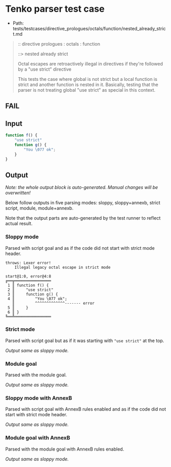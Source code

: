 # Tenko parser test case

- Path: tests/testcases/directive_prologues/octals/function/nested_already_strict.md

> :: directive prologues : octals : function
>
> ::> nested already strict
>
> Octal escapes are retroactively illegal in directives if they're followed by a "use strict" directive
>
> This tests the case where global is not strict but a local function is strict and another function is nested in it. Basically, testing that the parser is not treating global "use strict" as special in this context.

## FAIL

## Input

`````js
function f() {
    "use strict"
    function g() {
        "You \077 ok";
    }
}
`````

## Output

_Note: the whole output block is auto-generated. Manual changes will be overwritten!_

Below follow outputs in five parsing modes: sloppy, sloppy+annexb, strict script, module, module+annexb.

Note that the output parts are auto-generated by the test runner to reflect actual result.

### Sloppy mode

Parsed with script goal and as if the code did not start with strict mode header.

`````
throws: Lexer error!
    Illegal legacy octal escape in strict mode

start@1:0, error@4:8
╔══╦════════════════
 1 ║ function f() {
 2 ║     "use strict"
 3 ║     function g() {
 4 ║         "You \077 ok";
   ║         ^^^^^^^^^^^^^------- error
 5 ║     }
 6 ║ }
╚══╩════════════════

`````

### Strict mode

Parsed with script goal but as if it was starting with `"use strict"` at the top.

_Output same as sloppy mode._

### Module goal

Parsed with the module goal.

_Output same as sloppy mode._

### Sloppy mode with AnnexB

Parsed with script goal with AnnexB rules enabled and as if the code did not start with strict mode header.

_Output same as sloppy mode._

### Module goal with AnnexB

Parsed with the module goal with AnnexB rules enabled.

_Output same as sloppy mode._
